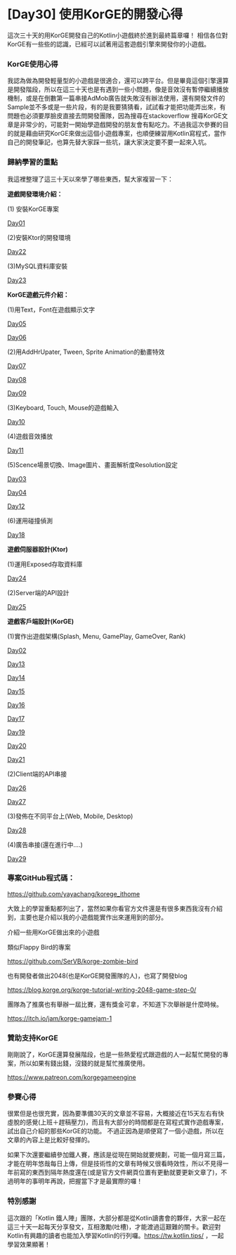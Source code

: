 # [Day30] 使用KorGE的開發心得

這次三十天的用KorGE開發自己的Kotlin小遊戲終於進到最終篇章囉！ 相信各位對KorGE有一些些的認識，已經可以試著用這套遊戲引擎來開發你的小遊戲。

### KorGE使用心得
我認為做為開發輕量型的小遊戲是很適合，還可以跨平台。但是畢竟這個引擎還算是開發階段，所以在這三十天也是有遇到一些小問題，像是音效沒有暫停繼續播放機制，或是在倒數第一篇串接AdMob廣告就失敗沒有辦法使用，還有開發文件的Sample並不多或是一些片段，有的是我要猜猜看，試試看才能把功能弄出來，有問題也必須要厚臉皮直接去問開發團隊，因為搜尋在stackoverflow 搜尋KorGE文章是非常少的，可能對一開始學遊戲開發的朋友會有點吃力。不過我這次參賽的目的就是藉由研究KorGE來做出這個小遊戲專案，也順便練習用Kotlin寫程式，當作自己的開發筆記，也算先替大家踩一些坑，讓大家決定要不要一起來入坑。

### 歸納學習的重點
我這裡整理了這三十天以來學了哪些東西，幫大家複習一下：

**遊戲開發環境介紹：**

(1) 安裝KorGE專案

[Day01](https://yayachang.github.io/ithome2020/day01)

(2)安裝Ktor的開發環境

[Day22](https://yayachang.github.io/ithome2020/day22)

(3)MySQL資料庫安裝

[Day23](https://yayachang.github.io/ithome2020/day23)

**KorGE遊戲元件介紹：**

(1)用Text，Font在遊戲顯示文字

[Day05](https://yayachang.github.io/ithome2020/day05)

[Day06](https://yayachang.github.io/ithome2020/day06)

(2)用AddHrUpater, Tween, Sprite Animation的動畫特效

[Day07](https://yayachang.github.io/ithome2020/day07)

[Day08](https://yayachang.github.io/ithome2020/day08)

[Day09](https://yayachang.github.io/ithome2020/day09)

(3)Keyboard, Touch, Mouse的遊戲輸入

[Day10](https://yayachang.github.io/ithome2020/day10)

(4)遊戲音效播放

[Day11](https://yayachang.github.io/ithome2020/day11)

(5)Scence場景切換、Image圖片、畫面解析度Resolution設定

[Day03](https://yayachang.github.io/ithome2020/day03)

[Day04](https://yayachang.github.io/ithome2020/day04)

[Day12](https://yayachang.github.io/ithome2020/day12)

(6)運用碰撞偵測

[Day18](https://yayachang.github.io/ithome2020/day18)

**遊戲伺服器設計(Ktor)**

(1)運用Exposed存取資料庫

[Day24](https://yayachang.github.io/ithome2020/day24)

(2)Server端的API設計

[Day25](https://yayachang.github.io/ithome2020/day25)

**遊戲客戶端設計(KorGE)**

(1)實作出遊戲架構(Splash, Menu, GamePlay, GameOver, Rank)

[Day02](https://yayachang.github.io/ithome2020/day02)

[Day13](https://yayachang.github.io/ithome2020/day13)

[Day14](https://yayachang.github.io/ithome2020/day14)

[Day15](https://yayachang.github.io/ithome2020/day15)

[Day16](https://yayachang.github.io/ithome2020/day16)

[Day17](https://yayachang.github.io/ithome2020/day17)

[Day19](https://yayachang.github.io/ithome2020/day19)

[Day20](https://yayachang.github.io/ithome2020/day20)

[Day21](https://yayachang.github.io/ithome2020/day21)

(2)Client端的API串接

[Day26](https://yayachang.github.io/ithome2020/day26)

[Day27](https://yayachang.github.io/ithome2020/day27)

(3)發佈在不同平台上(Web, Mobile, Desktop)

[Day28](https://yayachang.github.io/ithome2020/day28)

(4)廣告串接(還在進行中….)

[Day29](https://yayachang.github.io/ithome2020/day29)


### 專案GitHub程式碼：

https://github.com/yayachang/korege_ithome

大致上的學習重點都列出了，當然如果你看官方文件還是有很多東西我沒有介紹到，主要也是介紹以我的小遊戲能實作出來運用到的部分。

介紹一些用KorGE做出來的小遊戲

類似Flappy Bird的專案 

https://github.com/SerVB/korge-zombie-bird

也有開發者做出2048(也是KorGE開發團隊的人)，也寫了開發blog

https://blog.korge.org/korge-tutorial-writing-2048-game-step-0/

團隊為了推廣也有舉辦一屆比賽，還有獎金可拿，不知道下次舉辦是什麼時候。

https://itch.io/jam/korge-gamejam-1

### 贊助支持KorGE
剛剛說了，KorGE還算發展階段，也是一些熱愛程式跟遊戲的人一起幫忙開發的專案，所以如果有錢出錢，沒錢的就是幫忙推廣使用。

https://www.patreon.com/korgegameengine

### 參賽心得
很累但是也很充實，因為要準備30天的文章並不容易，大概接近在15天左右有快虛脫的感覺(上班＋趕稿壓力)，而且有大部分的時間都是在寫程式實作遊戲專案，試出自己介紹的那些KorGE的功能。 不過正因為是順便寫了一個小遊戲，所以在文章的內容上是比較好發揮的。

如果下次還要繼續參加鐵人賽，應該是從現在開始就要規劃，可能一個月寫三篇，才能在明年悠哉每日上傳，但是技術性的文章有時候又很看時效性，所以不見得一年前寫的東西到隔年熱度還在(或是官方文件網頁位置有更動就要更新文章了)，不過明年的事明年再說，把握當下才是最實際的囉！

### 特別感謝
這次跟的「Kotlin 鐵人陣」團隊，大部分都是從Kotlin讀書會的夥伴，大家一起在這三十天一起每天分享發文，互相激勵(吐槽)，才能渡過這艱難的關卡。歡迎對Kotlin有興趣的讀者也能加入學習Kotlin的行列囉。https://tw.kotlin.tips/ ，一起學習效果顯著！

